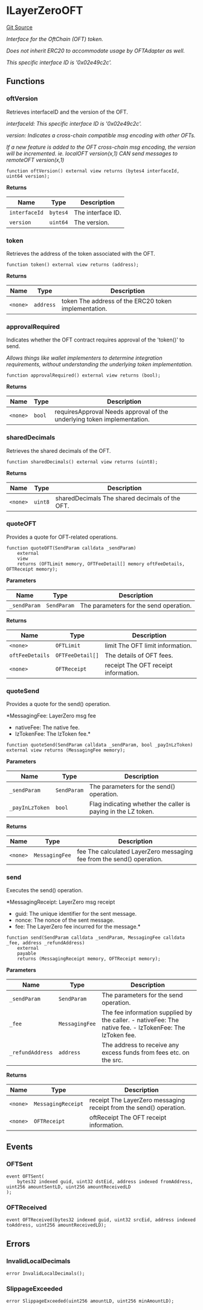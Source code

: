 # ILayerZeroOFT
[Git Source](https://github.com/malda-protocol/malda-lending/blob/7babde64a69e0bddbfb8ee96e52976dd39acebdd/src\interfaces\external\layerzero\v2\ILayerZeroOFT.sol)

*Interface for the OftChain (OFT) token.*

*Does not inherit ERC20 to accommodate usage by OFTAdapter as well.*

*This specific interface ID is '0x02e49c2c'.*


## Functions
### oftVersion

Retrieves interfaceID and the version of the OFT.

*interfaceId: This specific interface ID is '0x02e49c2c'.*

*version: Indicates a cross-chain compatible msg encoding with other OFTs.*

*If a new feature is added to the OFT cross-chain msg encoding, the version will be incremented.
ie. localOFT version(x,1) CAN send messages to remoteOFT version(x,1)*


```solidity
function oftVersion() external view returns (bytes4 interfaceId, uint64 version);
```
**Returns**

|Name|Type|Description|
|----|----|-----------|
|`interfaceId`|`bytes4`|The interface ID.|
|`version`|`uint64`|The version.|


### token

Retrieves the address of the token associated with the OFT.


```solidity
function token() external view returns (address);
```
**Returns**

|Name|Type|Description|
|----|----|-----------|
|`<none>`|`address`|token The address of the ERC20 token implementation.|


### approvalRequired

Indicates whether the OFT contract requires approval of the 'token()' to send.

*Allows things like wallet implementers to determine integration requirements,
without understanding the underlying token implementation.*


```solidity
function approvalRequired() external view returns (bool);
```
**Returns**

|Name|Type|Description|
|----|----|-----------|
|`<none>`|`bool`|requiresApproval Needs approval of the underlying token implementation.|


### sharedDecimals

Retrieves the shared decimals of the OFT.


```solidity
function sharedDecimals() external view returns (uint8);
```
**Returns**

|Name|Type|Description|
|----|----|-----------|
|`<none>`|`uint8`|sharedDecimals The shared decimals of the OFT.|


### quoteOFT

Provides a quote for OFT-related operations.


```solidity
function quoteOFT(SendParam calldata _sendParam)
    external
    view
    returns (OFTLimit memory, OFTFeeDetail[] memory oftFeeDetails, OFTReceipt memory);
```
**Parameters**

|Name|Type|Description|
|----|----|-----------|
|`_sendParam`|`SendParam`|The parameters for the send operation.|

**Returns**

|Name|Type|Description|
|----|----|-----------|
|`<none>`|`OFTLimit`|limit The OFT limit information.|
|`oftFeeDetails`|`OFTFeeDetail[]`|The details of OFT fees.|
|`<none>`|`OFTReceipt`|receipt The OFT receipt information.|


### quoteSend

Provides a quote for the send() operation.

*MessagingFee: LayerZero msg fee
- nativeFee: The native fee.
- lzTokenFee: The lzToken fee.*


```solidity
function quoteSend(SendParam calldata _sendParam, bool _payInLzToken) external view returns (MessagingFee memory);
```
**Parameters**

|Name|Type|Description|
|----|----|-----------|
|`_sendParam`|`SendParam`|The parameters for the send() operation.|
|`_payInLzToken`|`bool`|Flag indicating whether the caller is paying in the LZ token.|

**Returns**

|Name|Type|Description|
|----|----|-----------|
|`<none>`|`MessagingFee`|fee The calculated LayerZero messaging fee from the send() operation.|


### send

Executes the send() operation.

*MessagingReceipt: LayerZero msg receipt
- guid: The unique identifier for the sent message.
- nonce: The nonce of the sent message.
- fee: The LayerZero fee incurred for the message.*


```solidity
function send(SendParam calldata _sendParam, MessagingFee calldata _fee, address _refundAddress)
    external
    payable
    returns (MessagingReceipt memory, OFTReceipt memory);
```
**Parameters**

|Name|Type|Description|
|----|----|-----------|
|`_sendParam`|`SendParam`|The parameters for the send operation.|
|`_fee`|`MessagingFee`|The fee information supplied by the caller. - nativeFee: The native fee. - lzTokenFee: The lzToken fee.|
|`_refundAddress`|`address`|The address to receive any excess funds from fees etc. on the src.|

**Returns**

|Name|Type|Description|
|----|----|-----------|
|`<none>`|`MessagingReceipt`|receipt The LayerZero messaging receipt from the send() operation.|
|`<none>`|`OFTReceipt`|oftReceipt The OFT receipt information.|


## Events
### OFTSent

```solidity
event OFTSent(
    bytes32 indexed guid, uint32 dstEid, address indexed fromAddress, uint256 amountSentLD, uint256 amountReceivedLD
);
```

### OFTReceived

```solidity
event OFTReceived(bytes32 indexed guid, uint32 srcEid, address indexed toAddress, uint256 amountReceivedLD);
```

## Errors
### InvalidLocalDecimals

```solidity
error InvalidLocalDecimals();
```

### SlippageExceeded

```solidity
error SlippageExceeded(uint256 amountLD, uint256 minAmountLD);
```


